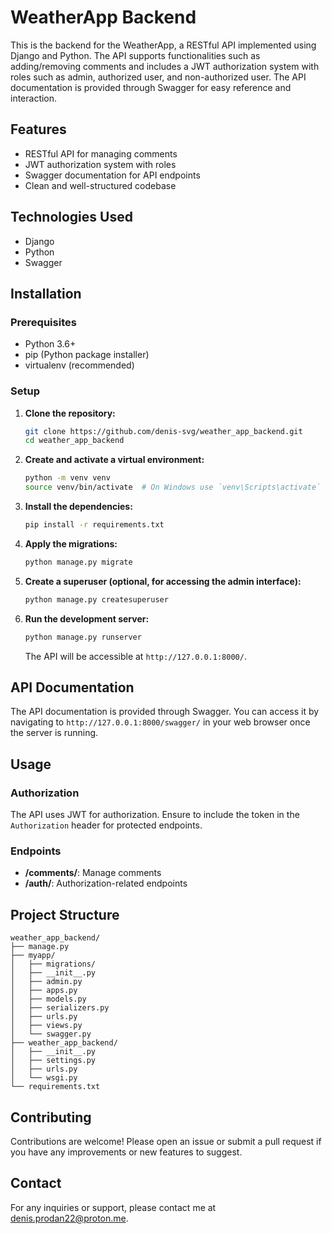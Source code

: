 
# WeatherApp Backend

This is the backend for the WeatherApp, a RESTful API implemented using Django and Python. The API supports functionalities such as adding/removing comments and includes a JWT authorization system with roles such as admin, authorized user, and non-authorized user. The API documentation is provided through Swagger for easy reference and interaction.

## Features

- RESTful API for managing comments
- JWT authorization system with roles
- Swagger documentation for API endpoints
- Clean and well-structured codebase

## Technologies Used

- Django
- Python
- Swagger

## Installation

### Prerequisites

- Python 3.6+
- pip (Python package installer)
- virtualenv (recommended)

### Setup

1. **Clone the repository:**

   ```bash
   git clone https://github.com/denis-svg/weather_app_backend.git
   cd weather_app_backend
   ```

2. **Create and activate a virtual environment:**

   ```bash
   python -m venv venv
   source venv/bin/activate  # On Windows use `venv\Scripts\activate`
   ```

3. **Install the dependencies:**

   ```bash
   pip install -r requirements.txt
   ```

4. **Apply the migrations:**

   ```bash
   python manage.py migrate
   ```

5. **Create a superuser (optional, for accessing the admin interface):**

   ```bash
   python manage.py createsuperuser
   ```

6. **Run the development server:**

   ```bash
   python manage.py runserver
   ```

   The API will be accessible at `http://127.0.0.1:8000/`.

## API Documentation

The API documentation is provided through Swagger. You can access it by navigating to `http://127.0.0.1:8000/swagger/` in your web browser once the server is running.

## Usage

### Authorization

The API uses JWT for authorization. Ensure to include the token in the `Authorization` header for protected endpoints.

### Endpoints

- **/comments/**: Manage comments
- **/auth/**: Authorization-related endpoints

## Project Structure

```
weather_app_backend/
├── manage.py
├── myapp/
│   ├── migrations/
│   ├── __init__.py
│   ├── admin.py
│   ├── apps.py
│   ├── models.py
│   ├── serializers.py
│   ├── urls.py
│   ├── views.py
│   └── swagger.py
├── weather_app_backend/
│   ├── __init__.py
│   ├── settings.py
│   ├── urls.py
│   └── wsgi.py
└── requirements.txt
```

## Contributing

Contributions are welcome! Please open an issue or submit a pull request if you have any improvements or new features to suggest.

## Contact

For any inquiries or support, please contact me at [denis.prodan22@proton.me](mailto:denis.prodan22@proton.me).
